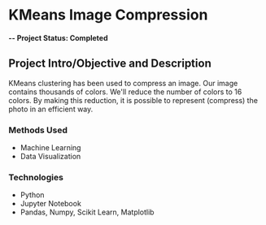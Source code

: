 # KMeans Image Compression

#### -- Project Status: Completed

## Project Intro/Objective and Description
KMeans clustering has been used to compress an image. Our image contains thousands of colors. We'll reduce the number of colors to 16 colors. By making this reduction, it is possible to represent (compress) the photo in an efficient way.

### Methods Used
* Machine Learning
* Data Visualization

### Technologies
* Python
* Jupyter Notebook
* Pandas, Numpy, Scikit Learn, Matplotlib
